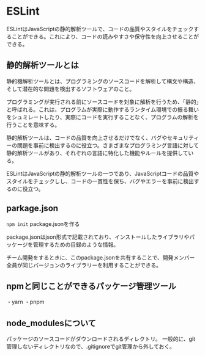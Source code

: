 # ESLint

ESLintはJavaScriptの静的解析ツールで、コードの品質やスタイルをチェックすることができる。これにより、コードの読みやすさや保守性を向上させることができる。

## 静的解析ツールとは

静的機解析ツールとは、プログラミングのソースコードを解析して構文や構造、そして潜在的な問題を検出するソフトウェアのこと。

プログラミングが実行される前にソースコードを対象に解析を行うため、「静的」と呼ばれる。これは、プログラムが実際に動作するランタイム環境での振る舞いをシュミレートしたり、実際にコードを実行することなく、プログラムの解析を行うことを意味する。

静的解析ツールは、コードの品質を向上させるだけでなく、バグやセキュリティーの問題を事前に検出するのに役立つ。さまざまなプログラミング言語に対して静的解析ツールがあり、それぞれの言語に特化した機能やルールを提供している。

ESLintはJavaScriptの静的解析ツールの一つであり、JavaScriptコードの品質やスタイルをチェックしし、コードの一貫性を保ち、バグやエラーを事前に検出するのに役立つ。


## parkage.json

`npm init`
package.jsonを作る

package.jsonはjson形式で記載されており、インストールしたライブラリやパッケージを管理するための目録のような情報。

チーム開発をするときに、このpackage.jsonを共有することで、開発メンバー全員が同じバージョンのライブラリーを利用することができる。

## npmと同じことができるパッケージ管理ツール
・yarn
・pnpm

## node_modulesについて
パッケージのソースコードがダウンロードされるディレクトリ。
一般的に、git管理しないディレクトリなので、.gitignoreでgit管理から外しておく。
